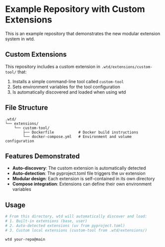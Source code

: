 # Example Repository with Custom Extensions

This is an example repository that demonstrates the new modular extension system in wtd.

## Custom Extensions

This repository includes a custom extension in `.wtd/extensions/custom-tool/` that:

1. Installs a simple command-line tool called `custom-tool`
2. Sets environment variables for the tool configuration
3. Is automatically discovered and loaded when using wtd

## File Structure

```
.wtd/
└── extensions/
    └── custom-tool/
        ├── Dockerfile           # Docker build instructions
        └── docker-compose.yml   # Environment and volume configuration
```

## Features Demonstrated

- **Auto-discovery**: The custom extension is automatically detected
- **Auto-detection**: The pyproject.toml file triggers the uv extension
- **Modular design**: Each extension is self-contained in its own directory
- **Compose integration**: Extensions can define their own environment variables

## Usage

```bash
# From this directory, wtd will automatically discover and load:
# 1. Built-in extensions (base, user)
# 2. Auto-detected extensions (uv from pyproject.toml)  
# 3. Custom local extensions (custom-tool from .wtd/extensions/)

wtd your-repo@main
```
